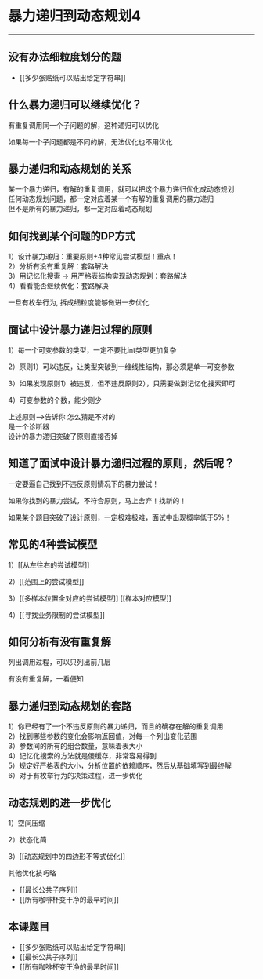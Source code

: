 # 暴力递归到动态规划4

----

## 没有办法细粒度划分的题

- [[多少张贴纸可以贴出给定字符串]]

## 什么暴力递归可以继续优化？
有重复调用同一个子问题的解，这种递归可以优化  

如果每一个子问题都是不同的解，无法优化也不用优化 

## 暴力递归和动态规划的关系
某一个暴力递归，有解的重复调用，就可以把这个暴力递归优化成动态规划  
任何动态规划问题，都一定对应着某一个有解的重复调用的暴力递归  
但不是所有的暴力递归，都一定对应着动态规划  

## 如何找到某个问题的DP方式
1）设计暴力递归：重要原则+4种常见尝试模型！重点！  
2）分析有没有重复解：套路解决  
3）用记忆化搜索 -> 用严格表结构实现动态规划：套路解决  
4）看看能否继续优化：套路解决  

一旦有枚举行为, 拆成细粒度能够做进一步优化


## 面试中设计暴力递归过程的原则
1）每一个可变参数的类型，一定不要比int类型更加复杂  

2）原则1）可以违反，让类型突破到一维线性结构，那必须是单一可变参数  

3）如果发现原则1）被违反，但不违反原则2），只需要做到记忆化搜索即可  

4）可变参数的个数，能少则少  

上述原则-->告诉你 怎么猜是不对的  
是一个诊断器  
设计的暴力递归突破了原则直接否掉  


## 知道了面试中设计暴力递归过程的原则，然后呢？
一定要逼自己找到不违反原则情况下的暴力尝试！   

如果你找到的暴力尝试，不符合原则，马上舍弃！找新的！    

如果某个题目突破了设计原则，一定极难极难，面试中出现概率低于5%！    


## 常见的4种尝试模型

1）[[从左往右的尝试模型]]

2）[[范围上的尝试模型]]

3）[[多样本位置全对应的尝试模型]] [[样本对应模型]]

4）[[寻找业务限制的尝试模型]]




## 如何分析有没有重复解
列出调用过程，可以只列出前几层   

有没有重复解，一看便知  

## 暴力递归到动态规划的套路
1）你已经有了一个不违反原则的暴力递归，而且的确存在解的重复调用    
2）找到哪些参数的变化会影响返回值，对每一个列出变化范围    
3）参数间的所有的组合数量，意味着表大小    
4）记忆化搜索的方法就是傻缓存，非常容易得到    
5）规定好严格表的大小，分析位置的依赖顺序，然后从基础填写到最终解   
6）对于有枚举行为的决策过程，进一步优化      

## 动态规划的进一步优化
1）空间压缩  

2）状态化简  

3）[[动态规划中的四边形不等式优化]] 

其他优化技巧略   



- [[最长公共子序列]]
- [[所有咖啡杯变干净的最早时间]]



## 本课题目
- [[多少张贴纸可以贴出给定字符串]]
- [[最长公共子序列]]
- [[所有咖啡杯变干净的最早时间]]

